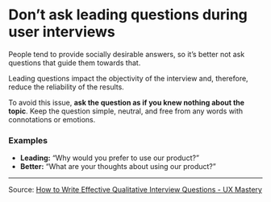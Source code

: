 # Don’t ask leading questions during user interviews

People tend to provide socially desirable answers, so it’s better not ask questions that guide them towards that.

Leading questions impact the objectivity of the interview and, therefore, reduce the reliability of the results.

To avoid this issue, **ask the question as if you knew nothing about the topic**. Keep the question simple, neutral, and free from any words with connotations or emotions.

### Examples
- **Leading:** “Why would you prefer to use our product?”
- **Better:** “What are your thoughts about using our product?”

---

Source: [How to Write Effective Qualitative Interview Questions - UX Mastery](https://uxmastery.com/how-to-write-effective-qualitative-interview-questions/)

   